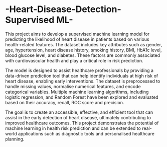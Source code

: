 # -Heart-Disease-Detection-Supervised ML-
This project aims to develop a supervised machine learning model for predicting the likelihood of heart disease in patients based on various health-related features. The dataset includes key attributes such as gender, age, hypertension, heart disease history, smoking history, BMI, HbA1c level, blood glucose level, and diabetes. These factors are commonly associated with cardiovascular health and play a critical role in risk prediction.

The model is designed to assist healthcare professionals by providing a data-driven prediction tool that can help identify individuals at high risk of heart disease, enabling early interventions. The dataset is preprocessed to handle missing values, normalise numerical features, and encode categorical variables. Multiple machine learning algorithms, including logistic regression, and Random Forest have been explored and evaluated based on their accuracy, recall, ROC score and precision.

The goal is to create an accessible, effective, and efficient tool that can assist in the early detection of heart disease, ultimately contributing to improved healthcare outcomes. This project demonstrates the potential of machine learning in health risk prediction and can be extended to real-world applications such as diagnostic tools and personalised healthcare planning.
